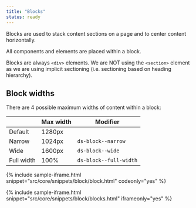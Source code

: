 ```yaml
---
title: "Blocks"
status: ready
---
```

Blocks are used to stack content sections on a page and to center content horizontally. 

All components and elements are placed within a block.

Blocks are always `<div>` elements. We are NOT using the `<section>` element as we are using implicit sectioning (i.e. sectioning based on heading hierarchy).

## Block widths

There are 4 possible maximum widths of content within a block:

| | Max width | Modifier |
|---|---|---|
| Default | 1280px | |
| Narrow | 1024px | `ds-block--narrow` |
| Wide | 1600px | `ds-block--wide` |
| Full width | 100% | `ds-block--full-width` |


{% include sample-iframe.html snippet="src/core/snippets/block/block.html" codeonly="yes" %}

{% include sample-iframe.html snippet="src/core/snippets/block/blocks.html" iframeonly="yes" %}